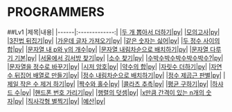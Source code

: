 PROGRAMMERS
=============
##Lv1
|제목|내용|
|------|:-------------:|
|[두 개 뽑아서 더하기]()|[py](Programmers/level1/두개뽑아서더하기.py)|
|[모의고사]()|[py](Programmers/level1/모의고사.py)|
|[3진법 뒤집기]()|[py](Programmers/level1/3진법뒤집기.py)|
|[가운데 글자 가져오기]()|[py](Programmers/level1/가운데글자가져오기.py)|
|[같은 숫자는 싫어]()|[py](Programmers/level1/같은숫자는싫어.py)|
|[두 정수 사이의 합]()|[py](Programmers/level1/두정수사이의합.py)|
|[문자열 내 p와 y의 개수]()|[py](Programmers/level1/문자열내p와y의개수.py)|
|[문자열 내림차순으로 배치하기]()|[py](Programmers/level1/문자열내림차순으로배치하기.py)|
|[문자열 다루기 기본]()|[py](Programmers/level1/문자열다루기기본.py)|
|[서울에서 김서방 찾기]()|[py](Programmers/level1/서울에서김서방찾기.py)|
|[소수 찾기]()|[py](Programmers/level1/소수찾기.py)|
|[수박수박수박수박수박수?]()|[py](Programmers/level1/수박수박수박수박수박수?.py)|
|[문자열을 정수로 바꾸기]()|[py](Programmers/level1/문자열을정수로바꾸기.py)|
|[시저 암호]()|[py](Programmers/level1/시저암호.py)|
|[약수의 합]()|[py](Programmers/level1/약수의합.py)|
|[자릿수 더하기]()|[py](Programmers/level1/자릿수더하기.py)|
|[자연수 뒤집어 배열로 만들기]()|[py](Programmers/level1/자연수뒤집어배열로만들기.py)|
|[정수 내림차순으로 배치하기]()|[py](Programmers/level1/정수내림차순으로배치하기.py)|
|[정수 제곱근 판별]()|[py](Programmers/level1/정수제곱근판별.py)|
|[제일 작은 수 제거 하기]()|[py](Programmers/level1/제일작은수제거하기.py)|
|[짝수와 홀수]()|[py](Programmers/level1/짝수와홀수.py)|
|[콜라츠 추측]()|[py](Programmers/level1/콜라츠추측.py)|
|[평균 구하기]()|[py](Programmers/level1/평균구하기.py)|
|[하샤드 수]()|[py](Programmers/level1/하샤드수.py)|
|[핸드폰 번호 가리기]()|[py](Programmers/level1/핸드폰번호가리기.py)|
|[행렬의 덧셈]()|[py](Programmers/level1/[행렬의덧셈.py)|
|[x만큼 간격이 있는 n개의 숫자]()|[py](Programmers/level1/x만큼간격이있는n개의숫자.py)|
|[직사각형 별찍기]()|[py](Programmers/level1/직사각형별찍기.py)|
|[예산]()|[py](Programmers/level1/예산.py)|


